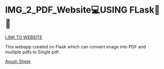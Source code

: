 # IMG_2_PDF_Website💻USING FLask🐍🐍
[LINK TO WEBSITE](https://jpg2pdf-file-converter.herokuapp.com/)

This webapp created on Flask which can convert image into PDF and multiple pdfs to Single pdf.

<script src="https://platform.linkedin.com/badges/js/profile.js" async defer type="text/javascript"></script>
<div class="badge-base LI-profile-badge" data-locale="en_US" data-size="large" data-theme="dark" data-type="HORIZONTAL" data-vanity="ayushshete" data-version="v1"><a class="badge-base__link LI-simple-link" href="https://in.linkedin.com/in/ayushshete?trk=profile-badge">Ayush Shete</a></div>
              

